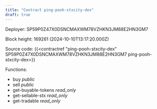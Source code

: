 ```yaml
---
title: "Contract ping-pooh-stxcity-dex"
draft: true
---
```

Deployer: SP59P0Z47X0DSNCMAXWM78VZHKN3JM88E2HN3GM7


 



Block height: 169261 (2024-10-10T13:17:20.000Z)

Source code: {{<contractref "ping-pooh-stxcity-dex" SP59P0Z47X0DSNCMAXWM78VZHKN3JM88E2HN3GM7 ping-pooh-stxcity-dex>}}

Functions:

* buy _public_
* sell _public_
* get-buyable-tokens _read_only_
* get-sellable-stx _read_only_
* get-tradable _read_only_
